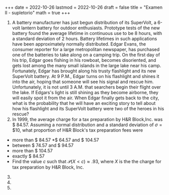 +++
date      = 2022-10-26
lastmod   = 2022-10-26
draft     = false
title     = "Examen II - supletorio"
math      = true
+++

1.  A battery manufacturer has just begun distribution of its SuperVolt, a 6-volt lantern battery for outdoor enthusiasts. Prototype tests of the new battery found the average lifetime in continuous use to be 8 hours, with a standard deviation of 2 hours. Battery lifetimes in such applications have been approximately normally distributed. Edgar Evans, the consumer reporter for a large metropolitan newspaper, has purchased one of the batteries to take along on a camping trip. On the first day of his trip, Edgar goes fishing in his rowboat, becomes disoriented, and gets lost among the many small islands in the large lake near his camp. Fortunately, Edgar has brought along his trusty flashlight and its new SuperVolt battery. At 9 P.M., Edgar turns on his flashlight and shines it into the air, hoping that someone will see his signal and rescue him. Unfortunately, it is not until 3 A.M. that searchers begin their flight over the lake. If Edgars's light is still shining as they become airborne, they will easily spot it from the air. When Edgar finally gets back to the city, what is the probability that he will have an exciting story to tell about how his flashlight and its SuperVolt battery were two of the heroes in his rescue? 
2. In 1999, the average charge for a tax preparation by H\&R Block,Inc. was $ 84.57. Assuming a normal distribution and a standard deviation of  $\sigma= \$10$, what proportion of H\&R Block's tax preparation fees were
* more than \$ 84.57
*\$ 64.57 and \$ 104.57
* between \$ 74.57 and \$ 94.57
* more than \$ 104.57
* exactly \$ 84.57
* Find the value $c$ such that $\mathcal{P}(X< c) \approx .93$, where $X$ is the the charge for tax preparation by H\&R Block, Inc.
3.
4.
5.

